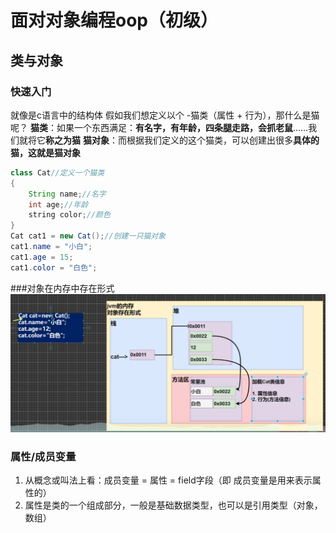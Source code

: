 # 面对对象编程oop（初级）
## 类与对象
### 快速入门
就像是c语言中的结构体
假如我们想定义以个 -猫类（属性 + 行为），那什么是猫呢？
**猫类**：如果一个东西满足：**有名字，有年龄，四条腿走路，会抓老鼠**……我们就将它**称之为猫**
**猫对象**：而根据我们定义的这个猫类，可以创建出很多**具体的猫，这就是猫对象**
```java
class Cat//定义一个猫类
{
    String name;//名字
    int age;//年龄
    string color;//颜色
}
Cat cat1 = new Cat();//创建一只猫对象
cat1.name = "小白";
cat1.age = 15;
cat1.color = "白色";
```
###对象在内存中存在形式
![](../%E5%AF%B9%E8%B1%A1%E5%AD%98%E5%9C%A8%E5%BD%A2%E5%BC%8F.png)
### 属性/成员变量
1. 从概念或叫法上看：成员变量 = 属性 = field字段（即 成员变量是用来表示属性的）
2. 属性是类的一个组成部分，一般是基础数据类型，也可以是引用类型（对象，数组）